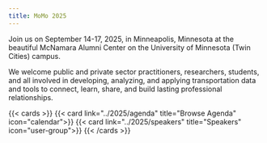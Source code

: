 ```yaml
---
title: MoMo 2025
---
```


Join us on September 14-17, 2025, in Minneapolis, Minnesota at the beautiful McNamara Alumni Center on the University of Minnesota (Twin Cities) campus.

We welcome public and private sector practitioners, researchers, students, and all involved in developing, analyzing, and applying transportation data and tools to connect, learn, share, and build lasting professional relationships.

{{< cards >}}
{{< card link="../2025/agenda" title="Browse Agenda" icon="calendar">}}
{{< card link="../2025/speakers" title="Speakers" icon="user-group">}}
{{< /cards >}}
